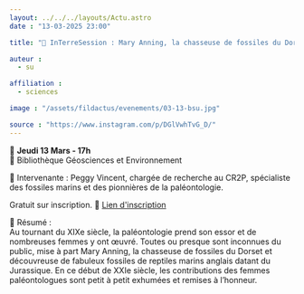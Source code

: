 ```yaml
---
layout: ../../../layouts/Actu.astro
date : "13-03-2025 23:00"

title: "🦕 InTerreSession : Mary Anning, la chasseuse de fossiles du Dorset et les pionnières de la paléontologie"

auteur :
  - su

affiliation :
  - sciences

image : "/assets/fildactus/evenements/03-13-bsu.jpg"

source : "https://www.instagram.com/p/DGlVwhTvG_D/"
---
```



📅 __Jeudi 13 Mars - 17h__  
📍 Bibliothèque Géosciences et Environnement

🎤 Intervenante : Peggy Vincent, chargée de recherche au CR2P, spécialiste des fossiles marins et des pionnières de la paléontologie.

Gratuit sur inscription. 🔗 [Lien d'inscription](https://lime3-app3.sorbonne-universite.fr/index.php/251367)

📖 Résumé :  
Au tournant du XIXe siècle, la paléontologie prend son essor et de nombreuses femmes y ont œuvré. Toutes ou presque sont inconnues du public, mise à part Mary Anning, la chasseuse de fossiles du Dorset et découvreuse de fabuleux fossiles de reptiles marins anglais datant du Jurassique. En ce début de XXIe siècle, les contributions des femmes paléontologues sont petit à petit exhumées et remises à l’honneur.